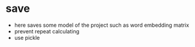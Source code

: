 # save
- here saves some model of the project such as word embedding matrix
- prevent repeat calculating
- use pickle

